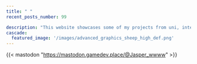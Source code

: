 ```yaml
---
title: " "
recent_posts_number: 99

description: "This website showcases some of my projects from uni, internships or my spare time."
cascade:
  featured_image: '/images/advanced_graphics_sheep_high_def.png'
---
```


{{< mastodon "https://mastodon.gamedev.place/@Jasper_wwww" >}}